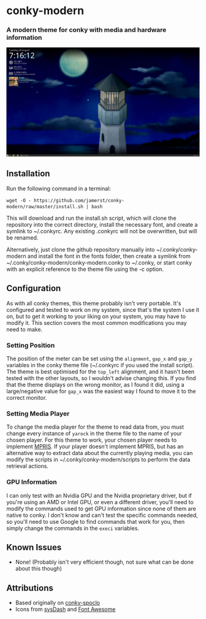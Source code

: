 # conky-modern
### A modern theme for conky with media and hardware information

![conky-modern preview](preview.jpg)

## Installation
Run the following command in a terminal:
```
wget -O - https://github.com/jamerst/conky-modern/raw/master/install.sh | bash
``` 
This will download and run the install.sh script, which will clone the repository into the correct directory, install the necessary font, and create a symlink to ~/.conkyrc. Any existing .conkyrc will not be overwritten, but will be renamed.

Alternatively, just clone the github repository manually into ~/.conky/conky-modern and install the font in the fonts folder, then create a symlink from ~/.conky/conky-modern/conky-modern.conky to ~/.conky, or start conky with an explicit reference to the theme file using the -c option.

## Configuration
As with all conky themes, this theme probably isn't very portable. It's configured and tested to work on my system, since that's the system I use it on, but to get it working to your liking on your system, you may have to modify it. This section covers the most common modifications you may need to make.

### Setting Position
The position of the meter can be set using the ```alignment```, ```gap_x``` and ```gap_y``` variables in the conky theme file (~/.conkyrc if you used the install script). The theme is best optimised for the ```top_left``` alignment, and it hasn't been tested with the other layouts, so I wouldn't advise changing this. If you find that the theme displays on the wrong monitor, as I found it did, using a large/negative value for ```gap_x``` was the easiest way I found to move it to the correct monitor.

### Setting Media Player
To change the media player for the theme to read data from, you must change every instance of ```yarock``` in the theme file to the name of your chosen player. For this theme to work, your chosen player needs to implement [MPRIS](https://specifications.freedesktop.org/mpris-spec/latest/). If your player doesn't implement MPRIS, but has an alternative way to extract data about the currently playing media, you can modify the scripts in ~/.conky/conky-modern/scripts to perform the data retrieval actions.

### GPU Information
I can only test with an Nvidia GPU and the Nvidia proprietary driver, but if you're using an AMD or Intel GPU, or even a different driver, you'll need to modify the commands used to get GPU information since none of them are native to conky. I don't know and can't test the specific commands needed, so you'll need to use Google to find commands that work for you, then simply change the commands in the ```execi``` variables.

## Known Issues
- None! (Probably isn't very efficient though, not sure what can be done about this though)

## Attributions
- Based originally on [conky-spoclo](https://github.com/Dacha204/conky-spoclo)
- Icons from [sysDash](https://github.com/MarcoPixel/SysDash) and [Font Awesome](https://fontawesome.com/)
